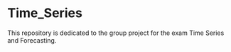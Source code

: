 # Time_Series
This repository is dedicated to the group project for the exam Time Series and Forecasting.
